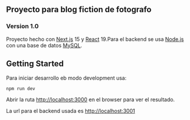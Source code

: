 ## Proyecto para blog fiction de fotografo

### Version 1.0

Proyecto hecho con [Next.js](https://nextjs.org) 15 y [React](https://es.react.dev/) 19.Para el backend se usa [Node.js](https://nodejs.org/es) con una base de datos [MySQL](https://www.mysql.com/).

## Getting Started

Para iniciar desarrollo eb modo development usa:

```bash
npm run dev
```

Abrir la ruta [http://localhost:3000](http://localhost:3000) en el browser para ver el resultado.

La url para el backend usada es [http://localhost:3001](http://localhost:3001)
